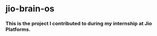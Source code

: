 # jio-brain-os

### This is the project I contributed to during my internship at Jio Platforms.      
